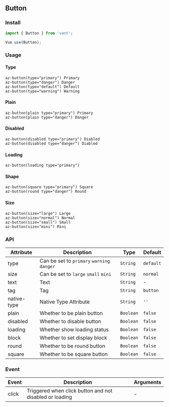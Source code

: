 ## Button

### Install

```js
import { Button } from 'vant';

Vue.use(Button);
```

### Usage

#### Type

```pug
az-button(type="primary") Primary
az-button(type="danger") Danger
az-button(type="default") Default
az-button(type="warning") Warning
```

#### Plain

```pug
az-button(plain type="primary") Primary
az-button(plain type="danger") Danger
```

#### Disabled

```pug
az-button(disabled type="primary") Diabled
az-button(disabled type="danger") Diabled
```

#### Loading

```pug
az-button(loading type="primary")
```

#### Shape

```pug
az-button(square type="primary") Square
az-button(round type="danger") Round
```

#### Size

```pug
az-button(size="large") Large
az-button(size="normal") Normal
az-button(size="small") Small
az-button(size="mini") Mini
```

### API

| Attribute   | Description                                | Type      | Default   |
| ----------- | ------------------------------------------ | --------- | --------- |
| type        | Can be set to `primary` `warning` `danger` | `String`  | `default` |
| size        | Can be set to `large` `small` `mini`       | `String`  | `normal`  |
| text        | Text                                       | `String`  | -         |
| tag         | Tag                                        | `String`  | `button`  |
| native-type | Native Type Attribute                      | `String`  | `''`      |
| plain       | Whether to be plain button                 | `Boolean` | `false`   |
| disabled    | Whether to disable button                  | `Boolean` | `false`   |
| loading     | Whether show loading status                | `Boolean` | `false`   |
| block       | Whether to set display block               | `Boolean` | `false`   |
| round       | Whether to be round button                 | `Boolean` | `false`   |
| square      | Whether to be square button                | `Boolean` | `false`   |

### Event

| Event | Description                                             | Arguments |
| ----- | ------------------------------------------------------- | --------- |
| click | Triggered when click button and not disabled or loading | -         |
